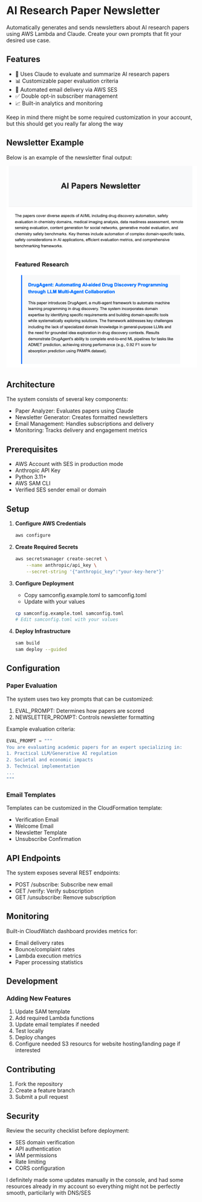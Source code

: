 # AI Research Paper Newsletter

Automatically generates and sends newsletters about AI research papers using AWS Lambda and Claude. Create your own prompts that fit your desired use case.

## Features

- 🤖 Uses Claude to evaluate and summarize AI research papers
- 📊 Customizable paper evaluation criteria
- 📧 Automated email delivery via AWS SES
- ✅ Double opt-in subscriber management
- 📈 Built-in analytics and monitoring

Keep in mind there might be some required customization in your account, but this should get you really far along the way

## Newsletter Example

Below is an example of the newsletter final output:

![Newsletter Example](./assets/newsletter-example.png)

## Architecture

The system consists of several key components:
- Paper Analyzer: Evaluates papers using Claude
- Newsletter Generator: Creates formatted newsletters
- Email Management: Handles subscriptions and delivery
- Monitoring: Tracks delivery and engagement metrics

## Prerequisites

- AWS Account with SES in production mode
- Anthropic API Key
- Python 3.11+
- AWS SAM CLI
- Verified SES sender email or domain

## Setup

1. **Configure AWS Credentials**
   ```bash
   aws configure
   ```

2. **Create Required Secrets**
   ```bash
   aws secretsmanager create-secret \
       --name anthropic/api_key \
       --secret-string '{"anthropic_key":"your-key-here"}'
   ```

3. **Configure Deployment**
   - Copy samconfig.example.toml to samconfig.toml
   - Update with your values
   ```bash
   cp samconfig.example.toml samconfig.toml
   # Edit samconfig.toml with your values
   ```

4. **Deploy Infrastructure**
   ```bash
   sam build
   sam deploy --guided
   ```

## Configuration

### Paper Evaluation

The system uses two key prompts that can be customized:

1. EVAL_PROMPT: Determines how papers are scored
2. NEWSLETTER_PROMPT: Controls newsletter formatting

Example evaluation criteria:
```python
EVAL_PROMPT = """
You are evaluating academic papers for an expert specializing in:
1. Practical LLM/Generative AI regulation
2. Societal and economic impacts
3. Technical implementation
...
"""
```

### Email Templates

Templates can be customized in the CloudFormation template:
- Verification Email
- Welcome Email
- Newsletter Template
- Unsubscribe Confirmation

## API Endpoints

The system exposes several REST endpoints:

- POST /subscribe: Subscribe new email
- GET /verify: Verify subscription
- GET /unsubscribe: Remove subscription

## Monitoring

Built-in CloudWatch dashboard provides metrics for:
- Email delivery rates
- Bounce/complaint rates
- Lambda execution metrics
- Paper processing statistics

## Development

### Adding New Features

1. Update SAM template
2. Add required Lambda functions
3. Update email templates if needed
4. Test locally
5. Deploy changes
6. Configure needed S3 resourcs for website hosting/landing page if interested

## Contributing

1. Fork the repository
2. Create a feature branch
3. Submit a pull request

## Security

Review the security checklist before deployment:
- SES domain verification
- API authentication
- IAM permissions
- Rate limiting
- CORS configuration

I definitely made some updates manually in the console, and had some resources already in my account so everything might not be perfectly smooth, particilarly with DNS/SES